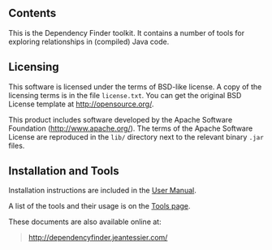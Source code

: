 Contents
--------

This is the Dependency Finder toolkit.  It contains a number of
tools for exploring relationships in (compiled) Java code.

Licensing
---------

This software is licensed under the terms of BSD-like license.
A copy of the licensing terms is in the file `license.txt`.  You
can get the original BSD License template at http://opensource.org/.

This product includes software developed by the Apache Software
Foundation (http://www.apache.org/).  The terms of the Apache
Software License are reproduced in the `lib/` directory next to
the relevant binary `.jar` files.

Installation and Tools
----------------------

Installation instructions are included in the [User Manual](http://dependencyfinder.jeantessier.com/Manual.html).

A list of the tools and their usage is on the [Tools page](http://dependencyfinder.jeantessier.com/Tools.html).

These documents are also available online at:

> http://dependencyfinder.jeantessier.com/
